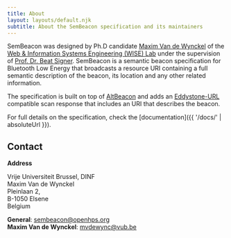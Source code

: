 ```yaml
---
title: About
layout: layouts/default.njk
subtitle: About the SemBeacon specification and its maintainers
---
```


SemBeacon was designed by Ph.D candidate [Maxim Van de Wynckel](https://maximvdw.be/about) of the [Web & Information Systems Engineering (WISE) Lab](https://wise.vub.ac.be) under the supervision of [Prof. Dr. Beat Signer](https://beatsigner.com). SemBeacon is a semantic beacon specification for Bluetooth Low Energy that broadcasts a resource URI containing a full semantic description of the beacon, its location and any other related information.

The specification is built on top of [AltBeacon](https://altbeacon.org) and adds an [Eddystone-URL]() compatible scan response
that includes an URI that describes the beacon.

For full details on the specification, check the [documentation]({{ '/docs/' | absoluteUrl }}).

## Contact

**Address**

Vrije Universiteit Brussel, DINF\
Maxim Van de Wynckel\
Pleinlaan 2,\
B-1050 Elsene\
Belgium

**General**: [sembeacon@openhps.org](mailto:sembeacon@openhps.org)\
**Maxim Van de Wynckel**: [mvdewync@vub.be](mailto:mvdewync@vub.be)